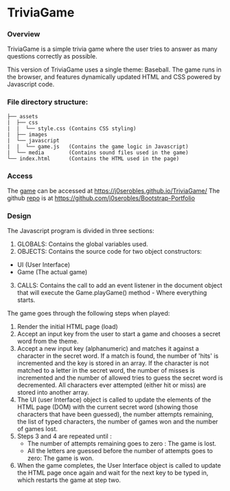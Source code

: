 # TriviaGame

### Overview

TriviaGame is a simple trivia game where the user tries to answer as many questions correctly as possible. 

This version of TriviaGame uses a single theme: Baseball. The game runs in the browser, and features dynamically updated HTML and CSS powered by Javascript code. 

### File directory structure:

```
├── assets
|  ├── css
|  |  └── style.css (Contains CSS styling)
|  ├── images
|  └── javascript
|  |  └── game.js   (Contains the game logic in Javascript)
|  └── media        (Contains sound files used in the game)
└── index.html      (Contains the HTML used in the page)
```

### Access
The [game](https://j0serobles.github.io/TriviaGame/) can be accessed at https://j0serobles.github.io/TriviaGame/
The github [repo](https://github.com/j0serobles/TriviaGame/) is at https://github.com/j0serobles/Bootstrap-Portfolio

### Design
The Javascript program is divided in three sections:
1. GLOBALS: Contains the global variables used.
2. OBJECTS: Contains the source code for two object constructors:
 * UI (User Interface)
 * Game (The actual game)
3. CALLS: Contains the call to add an event listener in the document object that will execute the Game.playGame() method - Where everything starts. 

The game goes through the following steps when played:
1. Render the initial HTML page (load)
2. Accept an input key from the user to start a game and chooses a secret word from the theme.
3. Accept a new input key (alphanumeric) and matches it against a character in the secret word.  If a match is found, the number of 'hits' is incremented and the key is stored in an array.  If the character is not matched to a letter in the secret word, the number of misses is incremented and the number of allowed tries to guess the secret word is decremented. 
All characters ever attempted (either hit or miss) are stored into another array.
4. The UI (user Interface) object is called to update the elements of the HTML page (DOM) with the current secret word (showing those characters that have been guessed), the number attempts remaining, the list of typed characters, the number of games won and the number of games lost. 
5. Steps 3 and 4 are repeated until :
	* The number of attempts remaining goes to zero : The game is lost.
	* All the letters are guessed before the number of attempts goes to zero: The game is won.
6. When the game completes, the User Interface object is called to update the HTML page once again and wait for the next key to be typed in, which restarts the game at step two.
